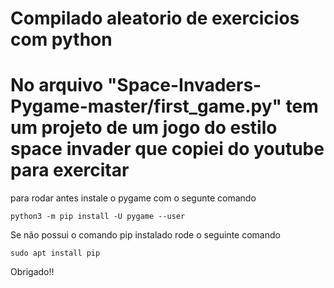# Compilado aleatorio de exercicios com python

# No arquivo "Space-Invaders-Pygame-master/first_game.py" tem um projeto de um jogo do estilo space invader que copiei do youtube para exercitar

para rodar antes instale o pygame com o segunte comando

    python3 -m pip install -U pygame --user

Se não possui o comando pip instalado rode o seguinte comando

    sudo apt install pip

Obrigado!!
